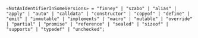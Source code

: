 <!-- This file is generated automatically by infrastructure scripts. Please don't edit by hand. -->

```{ .ebnf .slang-ebnf #NotAnIdentifierInSomeVersions }
«NotAnIdentifierInSomeVersions» = "finney" | "szabo" | "alias" | "apply" | "auto" | "calldata" | "constructor" | "copyof" | "define" | "emit" | "immutable" | "implements" | "macro" | "mutable" | "override" | "partial" | "promise" | "reference" | "sealed" | "sizeof" | "supports" | "typedef" | "unchecked";
```
